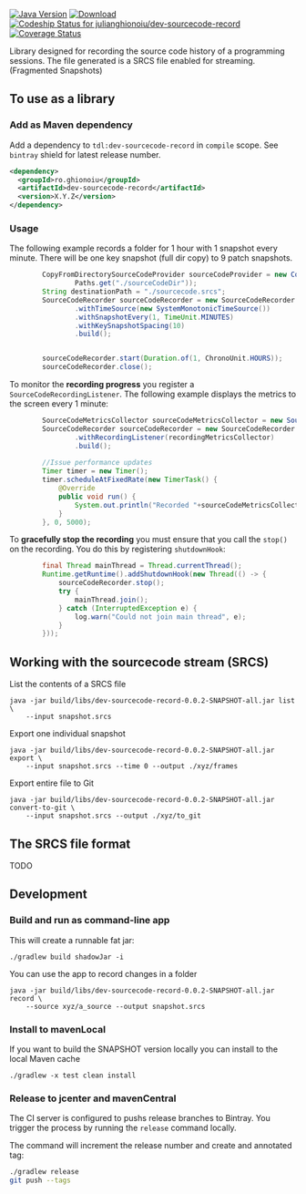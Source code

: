 [![Java Version](http://img.shields.io/badge/Java-1.8-blue.svg)](http://www.oracle.com/technetwork/java/javase/downloads/jdk8-downloads-2133151.html)
[![Download](https://api.bintray.com/packages/julianghionoiu/maven/dev-sourcecode-record/images/download.svg)](https://bintray.com/julianghionoiu/maven/dev-sourcecode-record/_latestVersion)
[![Codeship Status for julianghionoiu/dev-sourcecode-record](https://img.shields.io/codeship/0d0facf0-757b-0135-e8f7-4a0a8123458a/master.svg)](https://codeship.com/projects/244257)
[![Coverage Status](https://img.shields.io/codecov/c/github/julianghionoiu/dev-sourcecode-record.svg)](https://codecov.io/gh/julianghionoiu/dev-sourcecode-record)

Library designed for recording the source code history of a programming sessions.
The file generated is a SRCS file enabled for streaming. (Fragmented Snapshots)

## To use as a library

### Add as Maven dependency

Add a dependency to `tdl:dev-sourcecode-record` in `compile` scope. See `bintray` shield for latest release number.
```xml
<dependency>
  <groupId>ro.ghionoiu</groupId>
  <artifactId>dev-sourcecode-record</artifactId>
  <version>X.Y.Z</version>
</dependency>
```

### Usage

The following example records a folder for 1 hour with 1 snapshot every minute. 
There will be one key snapshot (full dir copy) to 9 patch snapshots.

```java
        CopyFromDirectorySourceCodeProvider sourceCodeProvider = new CopyFromDirectorySourceCodeProvider(
                Paths.get("./sourceCodeDir"));
        String destinationPath = "./sourcecode.srcs";
        SourceCodeRecorder sourceCodeRecorder = new SourceCodeRecorder.Builder(sourceCodeProvider, destinationPath)
                .withTimeSource(new SystemMonotonicTimeSource())
                .withSnapshotEvery(1, TimeUnit.MINUTES)
                .withKeySnapshotSpacing(10)
                .build();


        sourceCodeRecorder.start(Duration.of(1, ChronoUnit.HOURS));
        sourceCodeRecorder.close();
```

To monitor the **recording progress** you register a `SourceCodeRecordingListener`. 
The following example displays the metrics to the screen every 1 minute:

```java
        SourceCodeMetricsCollector sourceCodeMetricsCollector = new SourceCodeMetricsCollector();
        SourceCodeRecorder sourceCodeRecorder = new SourceCodeRecorder.Builder(sourceCodeProvider, destinationPath)
                .withRecordingListener(recordingMetricsCollector)
                .build();
        
        //Issue performance updates
        Timer timer = new Timer();
        timer.scheduleAtFixedRate(new TimerTask() {
            @Override
            public void run() {
                System.out.println("Recorded "+sourceCodeMetricsCollector.getTotalSnapshots() + " snapshots");
            }
        }, 0, 5000);
```

To **gracefully stop the recording** you must ensure that you call the `stop()` on the recording.
You do this by registering `shutdownHook`:
```java
        final Thread mainThread = Thread.currentThread();
        Runtime.getRuntime().addShutdownHook(new Thread(() -> {
            sourceCodeRecorder.stop();
            try {
                mainThread.join();
            } catch (InterruptedException e) {
                log.warn("Could not join main thread", e);
            }
        }));
```

## Working with the sourcecode stream (SRCS)

List the contents of a SRCS file
```
java -jar build/libs/dev-sourcecode-record-0.0.2-SNAPSHOT-all.jar list \
    --input snapshot.srcs
```

Export one individual snapshot
```
java -jar build/libs/dev-sourcecode-record-0.0.2-SNAPSHOT-all.jar export \
    --input snapshot.srcs --time 0 --output ./xyz/frames
```

Export entire file to Git
```
java -jar build/libs/dev-sourcecode-record-0.0.2-SNAPSHOT-all.jar convert-to-git \
    --input snapshot.srcs --output ./xyz/to_git
```


## The SRCS file format

TODO 

## Development

### Build and run as command-line app

This will create a runnable fat jar:
```
./gradlew build shadowJar -i
```

You can use the app to record changes in a folder
```
java -jar build/libs/dev-sourcecode-record-0.0.2-SNAPSHOT-all.jar record \
    --source xyz/a_source --output snapshot.srcs
```

### Install to mavenLocal

If you want to build the SNAPSHOT version locally you can install to the local Maven cache
```
./gradlew -x test clean install
```

### Release to jcenter and mavenCentral

The CI server is configured to pushs release branches to Bintray.
You trigger the process by running the `release` command locally. 

The command will increment the release number and create and annotated tag:
```bash
./gradlew release
git push --tags
```